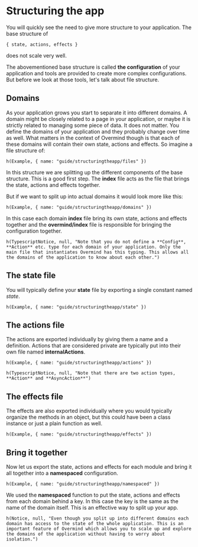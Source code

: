 # Structuring the app

You will quickly see the need to give more structure to your application. The base structure of

`{ state, actions, effects }`

does not scale very well.

The abovementioned base structure is called **the configuration** of your application and tools are provided to create more complex configurations. But before we look at those tools, let's talk about file structure.

## Domains

As your application grows you start to separate it into different domains. A domain might be closely related to a page in your application, or maybe it is strictly related to managing some piece of data. It does not matter. You define the domains of your application and they probably change over time as well. What matters in the context of Overmind though is that each of these domains will contain their own state, actions and effects. So imagine a file structure of:

```marksy
h(Example, { name: "guide/structuringtheapp/files" })
```

In this structure we are splitting up the different components of the base structure. This is a good first step. The **index** file acts as the file that brings the state, actions and effects together.

But if we want to split up into actual domains it would look more like this:

```marksy
h(Example, { name: "guide/structuringtheapp/domains" })
```

In this case each domain **index** file bring its own state, actions and effects together and the **overmind/index** file is responsible for bringing the configuration together.

```marksy
h(TypescriptNotice, null, "Note that you do not define a **Config**, **Action** etc. type for each domain of your application. Only the main file that instantiates Overmind has this typing. This allows all the domains of the application to know about each other.")
```

## The state file

You will typically define your **state** file by exporting a single constant named *state*.

```marksy
h(Example, { name: "guide/structuringtheapp/state" })
```

## The actions file

The actions are exported individually by giving them a name and a definition. Actions that are considered private are typically put into their own file named **internalActions**.

```marksy
h(Example, { name: "guide/structuringtheapp/actions" })
```

```marksy
h(TypescriptNotice, null, "Note that there are two action types, **Action** and **AsyncAction**")
```

## The effects file

The effects are also exported individually where you would typically organize the methods in an object, but this could have been a class instance or just a plain function as well.

```marksy
h(Example, { name: "guide/structuringtheapp/effects" })
```

## Bring it together

Now let us export the state, actions and effects for each module and bring it all together into a **namespaced** configuration.

```marksy
h(Example, { name: "guide/structuringtheapp/namespaced" })
```

We used the **namespaced** function to put the state, actions and effects from each domain behind a key. In this case the key is the same as the name of the domain itself. This is an effective way to split up your app. 

```marksy
h(Notice, null, "Even though you split up into different domains each domain has access to the state of the whole application. This is an important feature of Overmind which allows you to scale up and explore the domains of the application without having to worry about isolation.")
```
